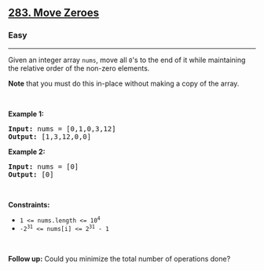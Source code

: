 <h2><a href="https://leetcode.com/problems/move-zeroes/">283. Move Zeroes</a></h2><h3>Easy</h3><hr><div data-immersive-translate-walked="b74418d8-1abd-41bc-9a3a-16cc0e0e9d0e" data-immersive-translate-paragraph="1"><p data-immersive-translate-walked="b74418d8-1abd-41bc-9a3a-16cc0e0e9d0e" data-immersive-translate-paragraph="1">Given an integer array <code data-immersive-translate-walked="b74418d8-1abd-41bc-9a3a-16cc0e0e9d0e">nums</code>, move all <code data-immersive-translate-walked="b74418d8-1abd-41bc-9a3a-16cc0e0e9d0e">0</code>'s to the end of it while maintaining the relative order of the non-zero elements.</p>

<p data-immersive-translate-walked="b74418d8-1abd-41bc-9a3a-16cc0e0e9d0e" data-immersive-translate-paragraph="1"><strong data-immersive-translate-walked="b74418d8-1abd-41bc-9a3a-16cc0e0e9d0e">Note</strong> that you must do this in-place without making a copy of the array.</p>

<p data-immersive-translate-walked="b74418d8-1abd-41bc-9a3a-16cc0e0e9d0e">&nbsp;</p>
<p data-immersive-translate-walked="b74418d8-1abd-41bc-9a3a-16cc0e0e9d0e"><strong class="example" data-immersive-translate-walked="b74418d8-1abd-41bc-9a3a-16cc0e0e9d0e" data-immersive-translate-paragraph="1">Example 1:</strong></p>
<pre><strong>Input:</strong> nums = [0,1,0,3,12]
<strong>Output:</strong> [1,3,12,0,0]
</pre><p data-immersive-translate-walked="b74418d8-1abd-41bc-9a3a-16cc0e0e9d0e"><strong class="example" data-immersive-translate-walked="b74418d8-1abd-41bc-9a3a-16cc0e0e9d0e" data-immersive-translate-paragraph="1">Example 2:</strong></p>
<pre><strong>Input:</strong> nums = [0]
<strong>Output:</strong> [0]
</pre>
<p data-immersive-translate-walked="b74418d8-1abd-41bc-9a3a-16cc0e0e9d0e">&nbsp;</p>
<p data-immersive-translate-walked="b74418d8-1abd-41bc-9a3a-16cc0e0e9d0e"><strong data-immersive-translate-walked="b74418d8-1abd-41bc-9a3a-16cc0e0e9d0e" data-immersive-translate-paragraph="1">Constraints:</strong></p>

<ul data-immersive-translate-walked="b74418d8-1abd-41bc-9a3a-16cc0e0e9d0e">
	<li data-immersive-translate-walked="b74418d8-1abd-41bc-9a3a-16cc0e0e9d0e" data-immersive-translate-paragraph="1"><code data-immersive-translate-walked="b74418d8-1abd-41bc-9a3a-16cc0e0e9d0e">1 &lt;= nums.length &lt;= 10<sup>4</sup></code></li>
	<li data-immersive-translate-walked="b74418d8-1abd-41bc-9a3a-16cc0e0e9d0e" data-immersive-translate-paragraph="1"><code data-immersive-translate-walked="b74418d8-1abd-41bc-9a3a-16cc0e0e9d0e">-2<sup>31</sup> &lt;= nums[i] &lt;= 2<sup>31</sup> - 1</code></li>
</ul>

<p data-immersive-translate-walked="b74418d8-1abd-41bc-9a3a-16cc0e0e9d0e">&nbsp;</p>
<strong data-immersive-translate-walked="b74418d8-1abd-41bc-9a3a-16cc0e0e9d0e">Follow up:</strong> Could you minimize the total number of operations done?</div>